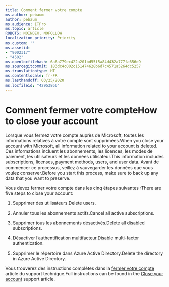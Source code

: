 ```yaml
---
title: Comment fermer votre compte
ms.author: pebaum
author: pebaum
ms.audience: ITPro
ms.topic: article
ROBOTS: NOINDEX, NOFOLLOW
localization_priority: Priority
ms.custom: ''
ms.assetid:
- "9002317"
- "4502"
ms.openlocfilehash: 6a6a779ec422a201bd55f5a84d432a777fa656d9
ms.sourcegitcommit: 183dc4c002c151474628b6d7c4571a5264dc5257
ms.translationtype: HT
ms.contentlocale: fr-FR
ms.lasthandoff: 03/25/2020
ms.locfileid: "42953866"
---
```

# <a name="how-to-close-your-account"></a><span data-ttu-id="60fa3-102">Comment fermer votre compte</span><span class="sxs-lookup"><span data-stu-id="60fa3-102">How to close your account</span></span>

<span data-ttu-id="60fa3-103">Lorsque vous fermez votre compte auprès de Microsoft, toutes les informations relatives à votre compte sont supprimées.</span><span class="sxs-lookup"><span data-stu-id="60fa3-103">When you close your account with Microsoft, all information related to your account is deleted.</span></span> <span data-ttu-id="60fa3-104">Ces informations incluent les abonnements, les licences, les modes de paiement, les utilisateurs et les données utilisateur.</span><span class="sxs-lookup"><span data-stu-id="60fa3-104">This information includes subscriptions, licenses, payment methods, users, and user data.</span></span> <span data-ttu-id="60fa3-105">Avant de commencer ce processus, veillez à sauvegarder les données que vous voulez conserver.</span><span class="sxs-lookup"><span data-stu-id="60fa3-105">Before you start this process, make sure to back up any data that you want to preserve.</span></span>

<span data-ttu-id="60fa3-106">Vous devez fermer votre compte dans les cinq étapes suivantes :</span><span class="sxs-lookup"><span data-stu-id="60fa3-106">There are five steps to close your account:</span></span>

1. <span data-ttu-id="60fa3-107">Supprimer des utilisateurs.</span><span class="sxs-lookup"><span data-stu-id="60fa3-107">Delete users.</span></span>

2. <span data-ttu-id="60fa3-108">Annuler tous les abonnements actifs.</span><span class="sxs-lookup"><span data-stu-id="60fa3-108">Cancel all active subscriptions.</span></span>

3. <span data-ttu-id="60fa3-109">Supprimer tous les abonnements désactivés.</span><span class="sxs-lookup"><span data-stu-id="60fa3-109">Delete all disabled subscriptions.</span></span>

4. <span data-ttu-id="60fa3-110">Désactiver l’authentification multifacteur.</span><span class="sxs-lookup"><span data-stu-id="60fa3-110">Disable multi-factor authentication.</span></span>

5. <span data-ttu-id="60fa3-111">Supprimer le répertoire dans Azure Active Directory.</span><span class="sxs-lookup"><span data-stu-id="60fa3-111">Delete the directory in Azure Active Directory.</span></span>

<span data-ttu-id="60fa3-112">Vous trouverez des instructions complètes dans la [fermer votre compte](https://docs.microsoft.com/microsoft-365/commerce/close-your-account) article du support technique.</span><span class="sxs-lookup"><span data-stu-id="60fa3-112">Full instructions can be found in the [Close your account](https://docs.microsoft.com/microsoft-365/commerce/close-your-account) support article.</span></span>
